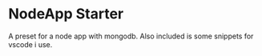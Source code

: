 # NodeApp Starter

A preset for a node app with mongodb. Also included is some snippets for vscode i use.
